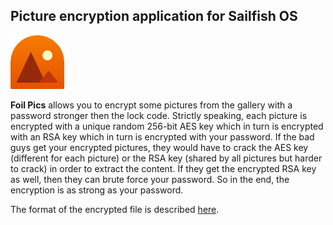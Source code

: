 ## Picture encryption application for Sailfish OS

![icon](icons/86x86/harbour-foilpics.png)

**Foil Pics** allows you to encrypt some pictures from the gallery
with a password stronger then the lock code. Strictly speaking, each
picture is encrypted with a unique random 256-bit AES key which in
turn is encrypted with an RSA key which in turn is encrypted with
your password. If the bad guys get your encrypted pictures, they
would have to crack the AES key (different for each picture) or the
RSA key (shared by all pictures but harder to crack) in order to
extract the content. If they get the encrypted RSA key as well, then
they can brute force your password. So in the end, the encryption
is as strong as your password.

The format of the encrypted file is described
[here](https://github.com/monich/foil/blob/master/libfoilmsg/README).
